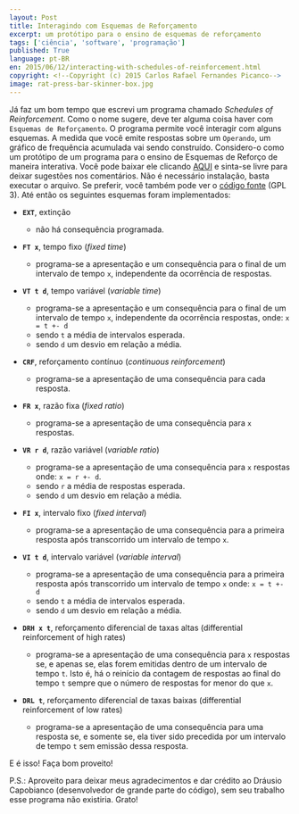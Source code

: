 ```yaml
---
layout: Post
title: Interagindo com Esquemas de Reforçamento
excerpt: um protótipo para o ensino de esquemas de reforçamento
tags: ['ciência', 'software', 'programação']
published: True
language: pt-BR
en: 2015/06/12/interacting-with-schedules-of-reinforcement.html
copyright: <!--Copyright (c) 2015 Carlos Rafael Fernandes Picanco-->
image: rat-press-bar-skinner-box.jpg
---
```


Já faz um bom tempo que escrevi um programa chamado *Schedules of Reinforcement*. Como o nome sugere, deve ter alguma coisa haver com `Esquemas de Reforçamento`. O programa permite você interagir com alguns esquemas. A medida que você emite respostas sobre um `Operando`, um gráfico de frequência acumulada vai sendo construído. Considero-o como um protótipo de um programa para o ensino de Esquemas de Reforço de maneira interativa. Você pode baixar ele clicando [AQUI](https://github.com/cpicanco/validation_project/releases/download/v0.0.2.2/schedules_test.exe) e sinta-se livre para deixar sugestões nos comentários. Não é necessário instalação, basta executar o arquivo. Se preferir, você também pode ver o [código fonte](https://github.com/cpicanco/validation_project/tree/master/tests/schedules) (GPL 3). Até então os seguintes esquemas foram implementados:

- **`EXT`**, extinção
	- não há consequência programada.

- **`FT x`**, tempo fixo (*fixed time*)
	- programa-se a apresentação e um consequência para o final de um intervalo de tempo `x`, independente da ocorrência de respostas.

- **`VT t d`**, tempo variável (*variable time*)
	- programa-se a apresentação e um consequência para o final de um intervalo de tempo `x`, independente da ocorrência respostas, onde:
	  `x = t +- d`
	- sendo `t` a média de intervalos esperada.
	- sendo `d` um desvio em relação a média.

- **`CRF`**, reforçamento contínuo (*continuous reinforcement*)
	- programa-se a apresentação de uma consequência para cada resposta.

- **`FR x`**, razão fixa (*fixed ratio*)
	- programa-se a apresentação de uma consequência para `x` respostas.

- **`VR r d`**, razão variável (*variable ratio*)
	- programa-se a apresentação de uma consequência para `x` respostas onde:
	  `x = r +- d`.
	- sendo `r` a média de respostas esperada.
	- sendo `d` um desvio em relação a média.

- **`FI x`**, intervalo fixo (*fixed interval*)
	- programa-se a apresentação de uma consequência para a primeira resposta após transcorrido um intervalo de tempo `x`.

- **`VI t d`**, intervalo variável (*variable interval*)
	- programa-se a apresentação de uma consequência para a primeira resposta após transcorrido um intervalo de tempo `x` onde:
	  `x = t +- d`
	- sendo `t` a média de intervalos esperada.
	- sendo `d` um desvio em relação a média.

- **`DRH x t`**, reforçamento diferencial de taxas altas (differential reinforcement of high rates)
	- programa-se a apresentação de uma consequência para `x` respostas se, e apenas se, elas forem emitidas dentro de um intervalo de tempo `t`. Isto é, há o reinício da contagem de respostas ao final do tempo `t` sempre que o número de respostas for menor do que `x`.

- **`DRL t`**, reforçamento diferencial de taxas baixas (differential reinforcement of low rates)
	- programa-se a apresentação de uma consequência para uma resposta se, e somente se, ela tiver sido precedida por um intervalo de tempo `t` sem emissão dessa resposta.

E é isso! Faça bom proveito!

P.S.: Aproveito para deixar meus agradecimentos e dar crédito ao Dráusio Capobianco (desenvolvedor de grande parte do código), sem seu trabalho esse programa não existiria. Grato!